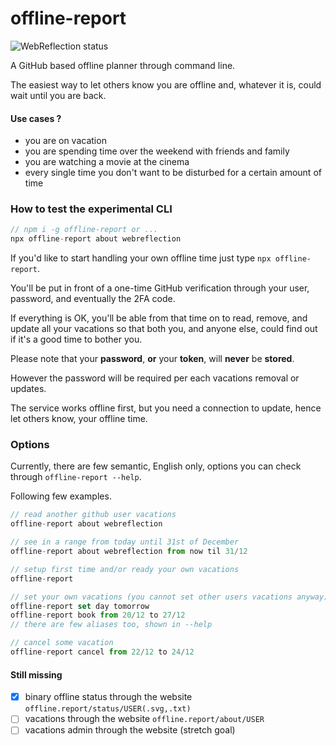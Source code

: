 # offline-report

![WebReflection status](https://offline.report/status/webreflection.svg)

A GitHub based offline planner through command line.

The easiest way to let others know you are offline and, whatever it is, could wait until you are back.


#### Use cases ?

  * you are on vacation
  * you are spending time over the weekend with friends and family
  * you are watching a movie at the cinema
  * every single time you don't want to be disturbed for a certain amount of time


### How to test the experimental CLI

```js
// npm i -g offline-report or ...
npx offline-report about webreflection
```

If you'd like to start handling your own offline time just type `npx offline-report`.

You'll be put in front of a one-time GitHub verification through your user, password, and eventually the 2FA code.

If everything is OK, you'll be able from that time on to read, remove, and update all your vacations so that both you, and anyone else, could find out if it's a good time to bother you.

Please note that your **password**, **or** your **token**, will **never** be **stored**.

However the password will be required per each vacations removal or updates.

The service works offline first, but you need a connection to update, hence let others know, your offline time.


### Options

Currently, there are few semantic, English only, options you can check through `offline-report --help`.

Following few examples.

```js
// read another github user vacations
offline-report about webreflection

// see in a range from today until 31st of December
offline-report about webreflection from now til 31/12

// setup first time and/or ready your own vacations
offline-report

// set your own vacations (you cannot set other users vacations anyway)
offline-report set day tomorrow
offline-report book from 20/12 to 27/12
// there are few aliases too, shown in --help

// cancel some vacation
offline-report cancel from 22/12 to 24/12
```

#### Still missing

 * [x] binary offline status through the website `offline.report/status/USER(.svg,.txt)`
 * [ ] vacations through the website `offline.report/about/USER`
 * [ ] vacations admin through the website (stretch goal)
